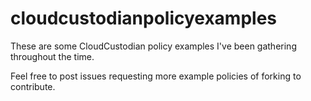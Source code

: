 # cloudcustodianpolicyexamples
These are some CloudCustodian policy examples I've been gathering throughout the time.

Feel free to post issues requesting more example policies of forking to contribute.
